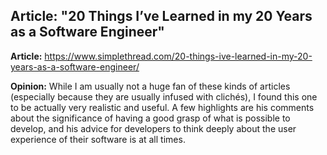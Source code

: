 ## Article: "20 Things I’ve Learned in my 20 Years as a Software Engineer" ##

**Article:** https://www.simplethread.com/20-things-ive-learned-in-my-20-years-as-a-software-engineer/ 

**Opinion:** While I am usually not a huge fan of these kinds of articles (especially because they are usually infused with clichés), I found this one to be actually very realistic and useful. A few highlights are his comments about the significance of having a good grasp of what is possible to develop, and his advice for developers to think deeply about the user experience of their software is at all times. 
